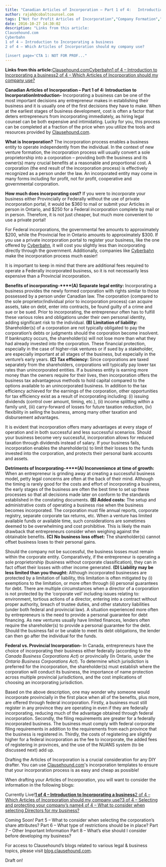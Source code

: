 ```yaml
---
title: "Canadian Articles of Incorporation – Part 1 of 4:   Introduction to Incorporation"
author: rajah@cobaltcounsel.com
tags: ["Not for Profit Articles of Incorporation","Company Formation","Rajah","Articles of Incorporation","Canada (ON)","Canada (General)"]
date: 2016-10-27 14:30:02
description: "Links from this article:
Clausehound.com
Cyberbahn
1 of 4 – Introduction to Incorporating a business
2 of 4 – Which Articles of Incorporation should my company use?

[insert page='CTA 1: NOT FOR PROF..."
---
```


**Links from this article:**[Clausehound.com](http://www.clausehound.com)[Cyberbahn](https://www.trcls.com/CYBERBAHN/COMPONENTS/ACCOUNTS/CREATECREDITCARDPROFILE.ASPX)[1 of 4 – Introduction to Incorporating a business](http://blog.clausehound.com/canadian-articles-of-incorporation-part-1-of-8-introduction-to-incorporation-2)[2 of 4 – Which Articles of Incorporation should my company use?](http://blog.clausehound.com/canadian-articles-of-incorporation-part-2-of-8-which-articles-of-incorporation-should-my-company-use-2)

**Canadian Articles of Incorporation – Part 1 of 4: ****Introduction to Incorporation****Introduction-**
Incorporating a business can be one of the most important decisions any entrepreneur makes in establishing their business and it is usually one of the first decisions they have to make. When at the earliest stages of business development, cost is often a factor that deters entrepreneurs from incorporating immediately, as hiring legal counsel can be both expensive and intimidating. Lucky for you, this process can be completed at a fraction of the price when you utilize the tools and resources provided by [Clausehound.com](http://www.clausehound.com).

**What is Incorporation?**
The incorporation process enables a business entity to operate independently from the individual. In the context of new venture formation, the incorporation process will usually convert a sole proprietorship into a corporation – providing both the business and its owner(s) many crucial benefits at a reasonable and proportional cost. A corporation (the end result of the incorporation process) is effectively recognized as a person under the law. An incorporated entity may come in many forms including for profit, not for profit, cooperative and governmental corporation.

**How much does incorporating cost?**
If you were to incorporate your business either Provincially or Federally without the use of private incorporation portal, it would be $360 to mail or submit your Articles in person in Ontario, and $250 for a Federal incorporation complete by mail or in person. Therefore, it is not just cheaper, but much more convenient to use a private portal!

For Federal incorporations, the governmental fee amounts to approximately $200, while the Provincial fee in Ontario amounts to approximately $300. If you use a private incorporation portal to register your business, like the one offered by [Cyberbahn](https://www.trcls.com/CYBERBAHN/COMPONENTS/ACCOUNTS/CREATECREDITCARDPROFILE.ASPX), it will cost you slightly less than incorporating directly through the government. Additionally, companies like [Cyberbahn](https://www.trcls.com/CYBERBAHN/COMPONENTS/ACCOUNTS/CREATECREDITCARDPROFILE.ASPX) make the incorporation process much easier!

It is important to keep in mind that there are additional fees required to operate a Federally incorporated business, so it is not necessarily less expensive than a Provincial incorporation.

**Benefits of incorporating-****(A) Separate legal entity:** Incorporating a business provides the newly formed corporation with rights similar to those possessed by a person under Canadian law. The corporation (compared to the sole proprietor/individual prior to incorporation process) can acquire assets, take on debt, enter into contracts, be found guilty of a crime and sue or be sued. Prior to incorporating, the entrepreneur often has to fulfill these various roles and obligations under their own personal identity, adding significant risk to the individual.
**(B) Limitation of liability:** Shareholder(s) of a corporation are not typically obligated to pay the corporation’s debts or judgments should the corporation become insolvent. If bankruptcy occurs, the shareholder(s) will not lose more than what they had already invested into the corporation. These financial protection, especially in the case of higher-risk ventures or if sued by a stakeholder, are especially important at all stages of the business, but especially in the venture’s early years.
**(C) Tax efficiency:** Since corporations are taxed separately from the shareholders, corporations will typically pay lower tax rates than unincorporated entities. If a business entity is earning more money than the owners require for their lives, then incorporation offers the business tax advantageous methods to hold capital compared to the options available to an unincorporated business. In addition to the tax efficiency achieved for the earnings of the corporation, other opportunities for tax efficiency exist as a result of incorporating including: (i) issuing dividends (control over amount, timing, etc.), (ii) income splitting within a family unit, (iii) carry-forward of losses for future taxation reduction, (iv) flexibility in selling the business, among many other taxation and disbursement advantages.

It is evident that incorporation offers many advantages at every stage of operation and in both successful and less successful scenarios. Should your business become very successful, incorporation allows for reduced taxation through dividends instead of salary. If your business fails, incorporation enables the shareholder(s) to limit their losses to the funds invested into the corporation, and protects their personal bank accounts and assets.

**Detriments of Incorporating-****(A) Inconvenience at time of growth:** When an entrepreneur is grinding away at creating a successful business model, petty legal concerns are often at the back of their mind. Although the timing is rarely good for the costs and effort of incorporating a business, the early stages of the business are often the best time to set up these processes so that all decisions made later on conform to the standards established in the constating documents.
**(B) Added costs:** The setup and administrative costs of operating a business rise when the business becomes incorporated. The corporation must file annual reports, corporate registry, separate corporate tax returns, etc. When a venture has limited available funds or available time, such considerations are sometimes deemed to be overwhelming and cost prohibitive. This is likely the main drawback that entrepreneurs consider when weighing against the obtainable benefits.
**(C) No business loss offset:** The shareholder(s) cannot offset business loses to their personal gains.

Should the company not be successful, the business losses must remain within the corporate entity. Comparatively, if the entrepreneur is operating a sole proprietorship (business without corporate classification), they can in fact offset their losses with other income generated.
**(D) Liability may be less limited than you thought:** Although incorporated businesses are protected by a limitation of liability, this limitation is often mitigated by (i) exemptions to the limitation, or more often through (ii) personal guarantees for debt. There are multiple circumstances when a director of a corporation is not protected by the ‘corporate veil’ including issues relating to: environment, tortious actions of a director, entering into a contract without proper authority, breach of trustee duties, and other statutory liabilities (under both federal and provincial law). A situation experienced more often by entrepreneurs is the need to provide a personal guarantee for debt financing. As new ventures usually have limited finances, lenders often require the shareholder(s) to provide a personal guarantee for the debt. Should the business fail or be unable to meet its debt obligations, the lender can then go after the individual for the funds.

**Federal vs. Provincial Incorporation-**
In Canada, entrepreneurs have the choice of incorporating their business either federally (according to the *Canada Business Corporations Act*) or provincially (In Ontario, under the *Ontario Business Corporations Act*). To determine which jurisdiction is preferred for the incorporation, the shareholder(s) must establish where the corporation will conduct its business, the importance of name protection across multiple provincial jurisdictions, and the cost implications of choosing an incorporating jurisdiction.

Based on the above description, one may wonder why someone would incorporate provincially in the first place when all of the benefits, plus more, are offered through federal incorporation. Firstly, a business must still register in any province they are operating in even if they are federally incorporating, reducing much of the advantage obtained through federal incorporation. Secondly, the filing requirements are greater for a federally incorporated business. The business must comply with federal corporate filing requirements in addition to the requirements from each province that the business is registered in. Thirdly, the costs of registering are slightly higher for a federal incorporation as the fee to incorporate, the added fees of registering in provinces, and the use of the NUANS system (to be discussed next) add up.

 

Drafting the Articles of Incorporation is a crucial consideration for any DIY drafter. You can use [Clausehound.com](http://clausehound.com)'s incorporation templates to ensure that your incorporation process is as easy and cheap as possible!

 

When drafting your Articles of Incorporation, you will want to consider the information in the following blogs:

Currently Live!**[1 of 4 – Introduction to Incorporating a business](http://blog.clausehound.com/canadian-articles-of-incorporation-part-1-of-8-introduction-to-incorporation-2)**[2 of 4 – Which Articles of Incorporation should my company use?](http://blog.clausehound.com/canadian-articles-of-incorporation-part-2-of-8-which-articles-of-incorporation-should-my-company-use-2)[3 of 4 – Selecting and protecting your company’s name](http://blog.clausehound.com/canadian-articles-of-incorporation-part-3-of-8-selecting-and-protecting-your-corporations-name-2)[4 of 4 – What to consider when selecting Directors for my business?](http://blog.clausehound.com/canadian-articles-of-incorporation-part-4-of-8-what-to-consider-when-selecting-directors-for-my-business)

Coming Soon!
Part 5  – What to consider when selecting the corporation’s share attributes?
Part 6 – What type of restrictions should be in place?
Part 7 – Other Important Information
Part 8 – What’s else should I consider before developing my business?

For access to Clausehound’s blogs related to various legal & business topics, please visit [blog.clausehound.com](http://blog.clausehound.com/).

Draft on!